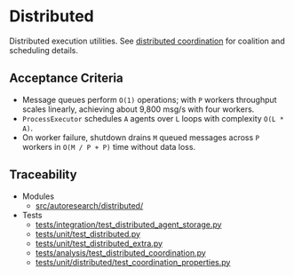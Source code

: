 # Distributed

Distributed execution utilities. See [distributed coordination][dc] for
coalition and scheduling details.

[dc]: ../algorithms/distributed_coordination.md

## Acceptance Criteria

- Message queues perform `O(1)` operations; with `P` workers throughput scales
  linearly, achieving about 9\,800 msg/s with four workers.
- `ProcessExecutor` schedules `A` agents over `L` loops with complexity
  `O(L * A)`.
- On worker failure, shutdown drains `M` queued messages across `P` workers in
  `O(M / P + P)` time without data loss.

## Traceability

- Modules
  - [src/autoresearch/distributed/][m1]
- Tests
  - [tests/integration/test_distributed_agent_storage.py][t1]
  - [tests/unit/test_distributed.py][t2]
  - [tests/unit/test_distributed_extra.py][t3]
  - [tests/analysis/test_distributed_coordination.py][t4]
  - [tests/unit/distributed/test_coordination_properties.py][t5]

[m1]: ../../src/autoresearch/distributed/
[t1]: ../../tests/integration/test_distributed_agent_storage.py
[t2]: ../../tests/unit/test_distributed.py
[t3]: ../../tests/unit/test_distributed_extra.py
[t4]: ../../tests/analysis/test_distributed_coordination.py
[t5]: ../../tests/unit/distributed/test_coordination_properties.py
